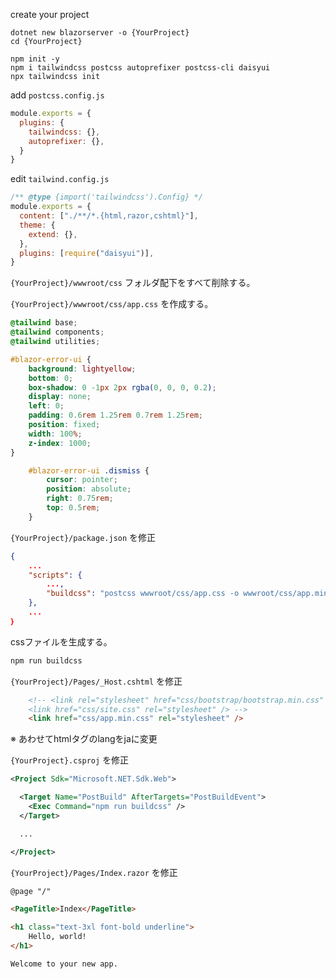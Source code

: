 

create your project

```
dotnet new blazorserver -o {YourProject}
cd {YourProject}

npm init -y
npm i tailwindcss postcss autoprefixer postcss-cli daisyui
npx tailwindcss init

```

add `postcss.config.js` 

``` js
module.exports = {
  plugins: {
    tailwindcss: {},
    autoprefixer: {},
  }
}
```

edit `tailwind.config.js`

```js
/** @type {import('tailwindcss').Config} */
module.exports = {
  content: ["./**/*.{html,razor,cshtml}"],
  theme: {
    extend: {},
  },
  plugins: [require("daisyui")],
}
```

`{YourProject}/wwwroot/css` フォルダ配下をすべて削除する。

`{YourProject}/wwwroot/css/app.css` を作成する。

```css
@tailwind base;
@tailwind components;
@tailwind utilities;

#blazor-error-ui {
    background: lightyellow;
    bottom: 0;
    box-shadow: 0 -1px 2px rgba(0, 0, 0, 0.2);
    display: none;
    left: 0;
    padding: 0.6rem 1.25rem 0.7rem 1.25rem;
    position: fixed;
    width: 100%;
    z-index: 1000;
}

    #blazor-error-ui .dismiss {
        cursor: pointer;
        position: absolute;
        right: 0.75rem;
        top: 0.5rem;
    }
```

`{YourProject}/package.json` を修正
```json
{
    ...
    "scripts": {
        ...,
        "buildcss": "postcss wwwroot/css/app.css -o wwwroot/css/app.min.css"
    },
    ...
｝
```

cssファイルを生成する。
```bash
npm run buildcss
```

`{YourProject}/Pages/_Host.cshtml` を修正

```html
    <!-- <link rel="stylesheet" href="css/bootstrap/bootstrap.min.css" />
    <link href="css/site.css" rel="stylesheet" /> -->
    <link href="css/app.min.css" rel="stylesheet" />
```
※ あわせてhtmlタグのlangをjaに変更

`{YourProject}.csproj` を修正
```xml
<Project Sdk="Microsoft.NET.Sdk.Web">

  <Target Name="PostBuild" AfterTargets="PostBuildEvent">
    <Exec Command="npm run buildcss" />
  </Target>

  ...

</Project>
```

`{YourProject}/Pages/Index.razor` を修正
```html
@page "/"

<PageTitle>Index</PageTitle>

<h1 class="text-3xl font-bold underline">
    Hello, world!
</h1>

Welcome to your new app.
```